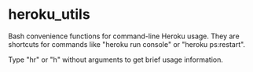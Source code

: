 heroku_utils
============

Bash convenience functions for command-line Heroku usage.  They are shortcuts for commands like "heroku run console" or "heroku ps:restart".

Type "hr" or "h" without arguments to get brief usage information.
